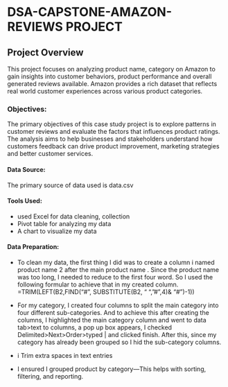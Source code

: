 # DSA-CAPSTONE-AMAZON-REVIEWS PROJECT

## Project Overview
This project focuses on analyzing product name, category on Amazon to gain insights into customer behaviors, product performance and overall generated reviews available. Amazon provides a rich dataset that reflects real world customer experiences across various product categories.

### Objectives:
The primary objectives of this case study project is to explore patterns in customer reviews and evaluate the factors that influences product ratings. The analysis aims to help businesses and stakeholders understand how customers feedback can drive product improvement, marketing strategies and better customer services.

#### Data Source:
The primary source of data used is data.csv

#### Tools Used:
- used Excel for data cleaning, collection
- Pivot table for analyzing my data
- A chart to visualize my data

#### Data Preparation:
-	To clean my data, the first thing I did was to create a column i named product name 2 after the main product name . Since the product name was too long, I needed to reduce to the first four word. So I used the following formular to achieve that in my created column.
=TRIM(LEFT(B2,FIND(“#”, SUBSTITUTE(B2, “ “,”#”,4)& “#”)-1))

-	For my category, I created four columns to split the main category into four different sub-categories. And to achieve this after creating the columns, I highlighted the main category column and went to data tab>text to columns, a pop up box appears, I checked Delimited>Next>Order>typed | and clicked finish. After this, since my category has already been grouped so I hid the sub-category columns.

-	i	Trim extra spaces in text entries
-	I ensured I grouped product by category—This helps with sorting, filtering, and reporting.

  
